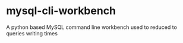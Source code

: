 # mysql-cli-workbench
A python based MySQL command line workbench used to reduced to queries writing times
